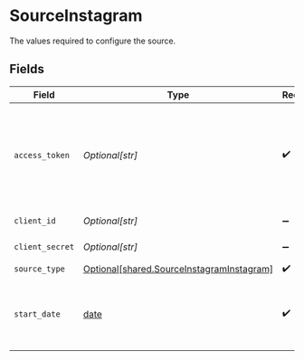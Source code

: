 # SourceInstagram

The values required to configure the source.


## Fields

| Field                                                                                                                                                                                                                                                                                                                 | Type                                                                                                                                                                                                                                                                                                                  | Required                                                                                                                                                                                                                                                                                                              | Description                                                                                                                                                                                                                                                                                                           | Example                                                                                                                                                                                                                                                                                                               |
| --------------------------------------------------------------------------------------------------------------------------------------------------------------------------------------------------------------------------------------------------------------------------------------------------------------------- | --------------------------------------------------------------------------------------------------------------------------------------------------------------------------------------------------------------------------------------------------------------------------------------------------------------------- | --------------------------------------------------------------------------------------------------------------------------------------------------------------------------------------------------------------------------------------------------------------------------------------------------------------------- | --------------------------------------------------------------------------------------------------------------------------------------------------------------------------------------------------------------------------------------------------------------------------------------------------------------------- | --------------------------------------------------------------------------------------------------------------------------------------------------------------------------------------------------------------------------------------------------------------------------------------------------------------------- |
| `access_token`                                                                                                                                                                                                                                                                                                        | *Optional[str]*                                                                                                                                                                                                                                                                                                       | :heavy_check_mark:                                                                                                                                                                                                                                                                                                    | The value of the access token generated with <b>instagram_basic, instagram_manage_insights, pages_show_list, pages_read_engagement, Instagram Public Content Access</b> permissions. See the <a href="https://docs.airbyte.com/integrations/sources/instagram/#step-1-set-up-instagram">docs</a> for more information |                                                                                                                                                                                                                                                                                                                       |
| `client_id`                                                                                                                                                                                                                                                                                                           | *Optional[str]*                                                                                                                                                                                                                                                                                                       | :heavy_minus_sign:                                                                                                                                                                                                                                                                                                    | The Client ID for your Oauth application                                                                                                                                                                                                                                                                              |                                                                                                                                                                                                                                                                                                                       |
| `client_secret`                                                                                                                                                                                                                                                                                                       | *Optional[str]*                                                                                                                                                                                                                                                                                                       | :heavy_minus_sign:                                                                                                                                                                                                                                                                                                    | The Client Secret for your Oauth application                                                                                                                                                                                                                                                                          |                                                                                                                                                                                                                                                                                                                       |
| `source_type`                                                                                                                                                                                                                                                                                                         | [Optional[shared.SourceInstagramInstagram]](undefined/models/shared/sourceinstagraminstagram.md)                                                                                                                                                                                                                      | :heavy_check_mark:                                                                                                                                                                                                                                                                                                    | N/A                                                                                                                                                                                                                                                                                                                   |                                                                                                                                                                                                                                                                                                                       |
| `start_date`                                                                                                                                                                                                                                                                                                          | [date](https://docs.python.org/3/library/datetime.html#date-objects)                                                                                                                                                                                                                                                  | :heavy_check_mark:                                                                                                                                                                                                                                                                                                    | The date from which you'd like to replicate data for User Insights, in the format YYYY-MM-DDT00:00:00Z. All data generated after this date will be replicated.                                                                                                                                                        | 2017-01-25T00:00:00Z                                                                                                                                                                                                                                                                                                  |